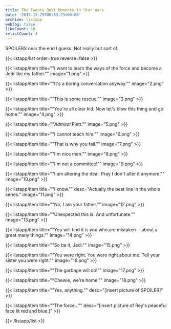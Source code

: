 ```yaml
---
title: The Twenty Best Moments in Star Wars
date: '2015-12-29T00:53:23+00:00'
archive: listapp
weblog: false
likeCount: 18
relistCount: 4
---
```


SPOILERS near the end I guess. Not really but sort of.

<!--more-->

{{< listapp/list order=true reverse=false >}}

   {{< listapp/item title="\"I want to learn the ways of the force and become a Jedi like my father.\""
      image="1.png" >}}

   {{< listapp/item title="\"It's a boring conversation anyway.\""
      image="2.png" >}}

   {{< listapp/item title="\"This is some rescue.\""
      image="3.png" >}}

   {{< listapp/item title="\"You're all clear kid. Now let's blow this thing and go home.\""
      image="4.png" >}}

   {{< listapp/item title="\"*Admiral* Piett.\""
      image="5.png" >}}

   {{< listapp/item title="\"I cannot teach him.\""
      image="6.png" >}}

   {{< listapp/item title="\"That is why you fail.\""
      image="7.png" >}}

   {{< listapp/item title="\"I'm nice men.\""
      image="8.png" >}}

   {{< listapp/item title="\"I'm not a committee!\""
      image="9.png" >}}

   {{< listapp/item title="\"I am altering the deal. Pray I don't alter it anymore.\""
      image="10.png" >}}

   {{< listapp/item title="\"I know.\""
      desc="Actually the best line in the whole series."
      image="11.png" >}}

   {{< listapp/item title="\"No, I am your father.\""
      image="12.png" >}}

   {{< listapp/item title="\"Unexpected this is. And unfortunate.\""
      image="13.png" >}}

   {{< listapp/item title="\"You will find it is you who are mistaken— about a great many things.\""
      image="14.png" >}}

   {{< listapp/item title="\"So be it, Jedi.\""
      image="15.png" >}}

   {{< listapp/item title="\"You were right. You were right about me. Tell your sister you were right.\""
      image="16.png" >}}

   {{< listapp/item title="\"The garbage will do!\""
      image="17.png" >}}

   {{< listapp/item title="\"Chewie, we're home.\""
      image="18.png" >}}

   {{< listapp/item title="\"Yes, anything.\""
      desc="[insert picture of SPOILER]" >}}

   {{< listapp/item title="\"The force…\""
      desc="[insert picture of Rey's peaceful face lit red and blue.]" >}}

{{< /listapp/list >}}
